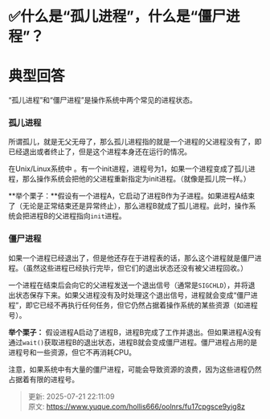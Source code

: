 # ✅什么是“孤儿进程”，什么是“僵尸进程”？

# 典型回答


“孤儿进程”和“僵尸进程”是操作系统中两个常见的进程状态。



### 孤儿进程


所谓孤儿，就是无父无母了，那么孤儿进程指的就是一个进程的父进程没有了，即已经退出或者终止了，但是这个进程本身还在运行的情况。



 在Unix/Linux系统中 。有一个init进程，进程号为1，如果一个进程变成了孤儿进程，那么操作系统会把他的父进程重新指定为init进程。（就像是孤儿院一样。）



**举个栗子：**假设有一个进程A，它启动了进程B作为子进程。如果进程A结束了（无论是正常结束还是异常终止），那么进程B就成了孤儿进程。此时，操作系统会把进程B的父进程指向`init`进程。  



### 僵尸进程


如果一个进程已经退出了，但是他还存在于进程表的话，那么这个进程就是僵尸进程。（虽然这些进程已经执行完毕，但它们的退出状态还没有被父进程回收。）



一个进程在结束后会向它的父进程发送一个退出信号（通常是`SIGCHLD`），并将退出状态保存下来。如果父进程没有及时处理这个退出信号，进程就会变成“僵尸进程”，即它已经不再执行任何任务，但它仍然占据着操作系统的某些资源（如进程号）。



**举个栗子：** 假设进程A启动了进程B，进程B完成了工作并退出。但如果进程A没有通过`wait()`获取进程B的退出状态，进程B就会变成僵尸进程。僵尸进程占用的是进程号和一些资源，但它不再消耗CPU。



 注意，如果系统中有大量的僵尸进程，可能会导致资源的浪费，因为这些进程仍然占据着有限的进程号。  



> 更新: 2025-07-21 22:11:09  
> 原文: <https://www.yuque.com/hollis666/oolnrs/fu17cpgsce9yig8z>